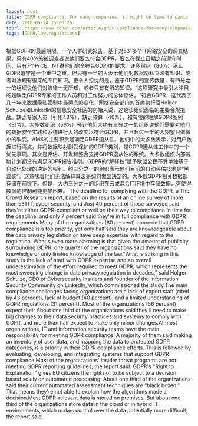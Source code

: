 ```yaml
---
layout: post
title: GDPR compliance: For many companies, it might be time to panic
date: 2018-05-24 15:00:26
tourl: https://www.zdnet.com/article/gdpr-compliance-for-many-companies-it-might-be-time-to-panic/
tags: [GDPR,law,regulations]
---
```

根据GDPR的最后期限，一个人群研究报告，基于对531多个IT网络安全的调查结果，只有40%的被调查者说他们要么符合GDPR，要么在截止日期之前遵守时间，只有7个PrCE。NT说他们完全符合GDPR的要求。许多组织（80%）承认GDPR遵守是一个重中之重，但只有一半的人表示他们对数据隐私立法有知识，或者对法规有很深的专门知识。更令人担忧的是，鉴于GDPR的宣传数量，有四分之一的组织说他们对法律一无所知，或者只有有限的知识。“这项研究中最引人注目的是缺乏GDPR专家的工作人员和对工作努力的总体低估。“符合GDPR，这代表了几十年来数据隐私管制中最彻底的变化，”网络安全部门的首席执行官Holger Schulze和LinkedIn的信息安全社区的创始人说，这是该组织面临的主要合规挑战。缺乏专家人员（引用43%），缺乏预算（40%），和有限的理解GDPR条例（31%）。大多数组织（56%）预计他们大约有三分之一的组织说他们需要对他们的数据安全实践和系统进行大的改变以符合GDPR，并且超过一半的人期望只做微小的改变。AMS的主要职责是满足GDPR遵从性。他们中的大多数表示，对用户数据进行清点，并将数据映射到受保护的GDPR类别，是GDPR遵从性工作中的一个优先事项。其次是评估、开发和整合支持GDPR遵从性的系统。大多数组织内部威胁计划都没有满足GDPR报告准则。GDPR的“解释权”赋予欧盟公民不受单独基于自动化处理的决定的权利。约三分之一的组织表示他们目前的自动评估技术是“黑盒装”。这意味着他们无法解释算法是如何做出决定的。大多数GDPR相关数据都存储在前提下。但是，大约三分之一的组织在云或混合IT环境中存储数据，这使得数据的控制可能更加困难。
The deadline for complying with the GDPR, a The Crowd Research report, based on the results of an online survey of more than 531 IT, cyber security, and Just 40 percent of those surveyed said they're either GDPR-compliant or well on their way to compliance in time for the deadline, and only 7 percent said they're in full compliance with GDPR requirements.Many of the organizations (80 percent) concede that GDPR compliance is a top priority, yet only half said they are knowledgeable about the data privacy legislation or have deep expertise with regard to the regulation. What's even more alarming is that given the amount of publicity surrounding GDPR, one quarter of the organizations said they have no knowledge or only limited knowledge of the law."What is striking in this study is the lack of staff with GDPR expertise and an overall underestimation of the effort required to meet GDPR, which represents the most sweeping change in data privacy regulation in decades," said Holger Schulze, CEO of Cybersecurity Insiders and founder of the Information Security Community on LinkedIn, which commissioned the study.The main compliance challenges facing organizations are a lack of expert staff (cited by 43 percent), lack of budget (40 percent), and a limited understanding of GDPR regulations (31 percent). Most of the organizations (56 percent) expect their About one third of the organizations said they'll need to make big changes to their data security practices and systems to comply with GDPR, and more than half expect to make only minor changes.At most organizations, IT and information security teams have the main responsibility for meeting GDPR compliance. A majority of them said making an inventory of user data, and mapping the data to protected GDPR categories, is a priority in their GDPR compliance efforts. This is followed by evaluating, developing, and integrating systems that support GDPR compliance.Most of the organizations' insider threat programs are not meeting GDPR reporting guidelines, the report said. GDPR's "Right to Explanation" gives EU citizens the right not to be subject to a decision based solely on automated processing. About one third of the organizations said their current automated assessment techniques are "black boxed." That means they're not able to explain how the algorithms made a decision.Most GDPR-relevant data is stored on premises. But about one third of the organizations store data in the cloud or in hybrid IT environments, which makes control over the data potentially more difficult, the report said.